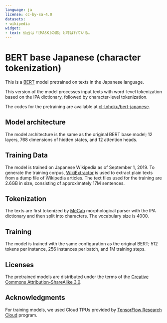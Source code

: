 ```yaml
---
language: ja
license: cc-by-sa-4.0
datasets:
- wikipedia
widget:
- text: 仙台は「[MASK]の都」と呼ばれている。
---
```


# BERT base Japanese (character tokenization)

This is a [BERT](https://github.com/google-research/bert) model pretrained on texts in the Japanese language.

This version of the model processes input texts with word-level tokenization based on the IPA dictionary, followed by character-level tokenization.

The codes for the pretraining are available at [cl-tohoku/bert-japanese](https://github.com/cl-tohoku/bert-japanese/tree/v1.0).

## Model architecture

The model architecture is the same as the original BERT base model; 12 layers, 768 dimensions of hidden states, and 12 attention heads.

## Training Data

The model is trained on Japanese Wikipedia as of September 1, 2019.
To generate the training corpus, [WikiExtractor](https://github.com/attardi/wikiextractor) is used to extract plain texts from a dump file of Wikipedia articles.
The text files used for the training are 2.6GB in size, consisting of approximately 17M sentences.

## Tokenization

The texts are first tokenized by [MeCab](https://taku910.github.io/mecab/) morphological parser with the IPA dictionary and then split into characters.
The vocabulary size is 4000.

## Training

The model is trained with the same configuration as the original BERT; 512 tokens per instance, 256 instances per batch, and 1M training steps.

## Licenses

The pretrained models are distributed under the terms of the [Creative Commons Attribution-ShareAlike 3.0](https://creativecommons.org/licenses/by-sa/3.0/).

## Acknowledgments

For training models, we used Cloud TPUs provided by [TensorFlow Research Cloud](https://www.tensorflow.org/tfrc/) program.
